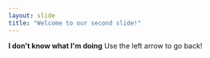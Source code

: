 ```yaml
---
layout: slide
title: "Welcome to our second slide!"
---
```

**I don't know what I'm doing**
Use the left arrow to go back!
